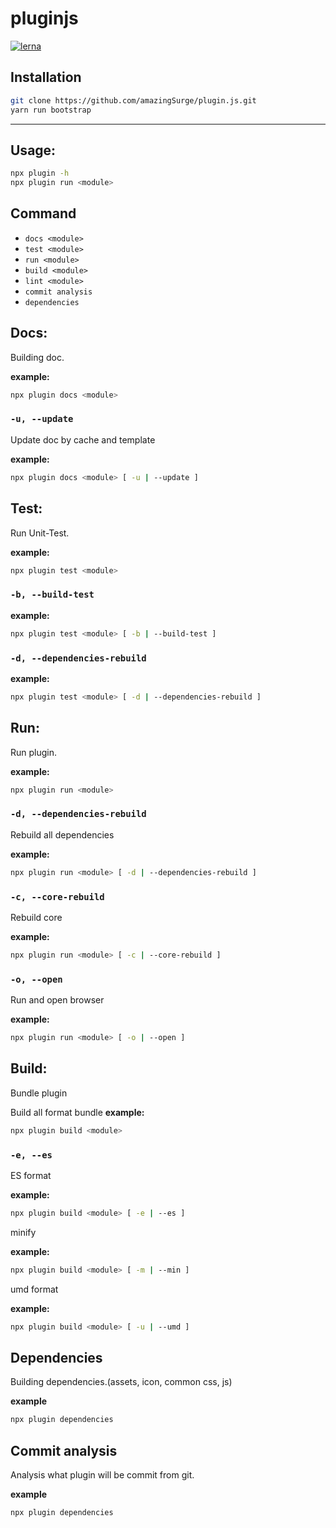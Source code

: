 # pluginjs
[![lerna](https://img.shields.io/badge/maintained%20with-lerna-cc00ff.svg)](https://lernajs.io/)
## Installation
```sh
git clone https://github.com/amazingSurge/plugin.js.git
yarn run bootstrap
```
---
## Usage:
```sh
npx plugin -h
npx plugin run <module>
```

## Command

- `docs <module>`
- `test <module>`
- `run <module>`
- `build <module>`
- `lint <module>`
- `commit analysis`
- `dependencies`

## Docs:
Building doc.

**example:**
```sh
npx plugin docs <module>
```
### `-u, --update`
Update doc by cache and template

**example:**
```sh
npx plugin docs <module> [ -u | --update ]
```


## Test:
Run Unit-Test.

**example:**
```sh
npx plugin test <module>
```
### `-b, --build-test`
**example:**
```sh
npx plugin test <module> [ -b | --build-test ]
```
### `-d, --dependencies-rebuild`
**example:**
```sh
npx plugin test <module> [ -d | --dependencies-rebuild ]
```


## Run:
Run plugin.

**example:**
```sh
npx plugin run <module>
```
### `-d, --dependencies-rebuild`
Rebuild all dependencies

**example:**
```sh
npx plugin run <module> [ -d | --dependencies-rebuild ]
```
### `-c, --core-rebuild`
Rebuild core

**example:**
```sh
npx plugin run <module> [ -c | --core-rebuild ]
```
### `-o, --open`
Run and open browser

**example:**
```sh
npx plugin run <module> [ -o | --open ]
```

## Build:
Bundle plugin

Build all format bundle
**example:**
```sh
npx plugin build <module>
```
### `-e, --es`
ES format

**example:**
```sh
npx plugin build <module> [ -e | --es ]
```
minify

**example:**
```sh
npx plugin build <module> [ -m | --min ]
```
umd format

**example:**
```sh
npx plugin build <module> [ -u | --umd ]
```


## Dependencies
Building dependencies.(assets, icon, common css, js)

**example**
```sh
npx plugin dependencies
```


## Commit analysis
Analysis what plugin will be commit from git.

**example**
```sh
npx plugin dependencies
```